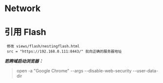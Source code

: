 # Network

# 引用 Flash

```
 修改 views/flash/nestingflash.html
 src = "https://192.168.0.111:8443/" 批向正确的服务器地址
```

***若跨域启动浏览器：***
> open -a "Google Chrome" --args --disable-web-security  --user-data-dir
